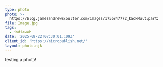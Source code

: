 ```yaml
---
type: photo
photo: >-
  https://blog.jamesandrewscoulter.com/images/1755847772_RackMultipart20250822-116-sfudfp.jpg
file: Image.jpg
tags:
  - indieweb
date: '2025-08-22T07:30:01.109Z'
client_id: 'https://micropublish.net/'
layout: photo.njk
---
```

testing a photo!
